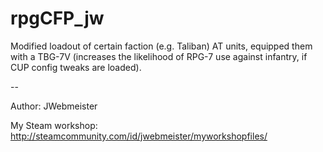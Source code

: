 # rpgCFP_jw

Modified loadout of certain faction (e.g. Taliban) AT units, equipped them with a TBG-7V (increases the likelihood of RPG-7 use against infantry, if CUP config tweaks are loaded).

--

Author:
JWebmeister

My Steam workshop: 
http://steamcommunity.com/id/jwebmeister/myworkshopfiles/
